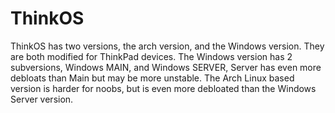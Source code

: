 # ThinkOS
ThinkOS has two versions, the arch version, and the Windows version. They are both modified for ThinkPad devices.
The Windows version has 2 subversions, Windows MAIN, and Windows SERVER, Server has even more debloats than Main but may be more unstable.
The Arch Linux based version is harder for noobs, but is even more debloated than the Windows Server version.
